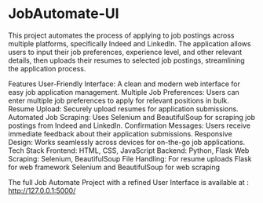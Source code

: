 # JobAutomate-UI
This project automates the process of applying to job postings across multiple platforms, specifically Indeed and LinkedIn. The application allows users to input their job preferences, experience level, and other relevant details, then uploads their resumes to selected job postings, streamlining the application process.

Features
User-Friendly Interface: A clean and modern web interface for easy job application management.
Multiple Job Preferences: Users can enter multiple job preferences to apply for relevant positions in bulk.
Resume Upload: Securely upload resumes for application submissions.
Automated Job Scraping: Uses Selenium and BeautifulSoup for scraping job postings from Indeed and LinkedIn.
Confirmation Messages: Users receive immediate feedback about their application submissions.
Responsive Design: Works seamlessly across devices for on-the-go job applications.
Tech Stack
Frontend: HTML, CSS, JavaScript
Backend: Python, Flask
Web Scraping: Selenium, BeautifulSoup
File Handling: For resume uploads
Flask for web framework
Selenium and BeautifulSoup for web scraping

The full Job Automate Project with a refined User Interface is available at : http://127.0.0.1:5000/
